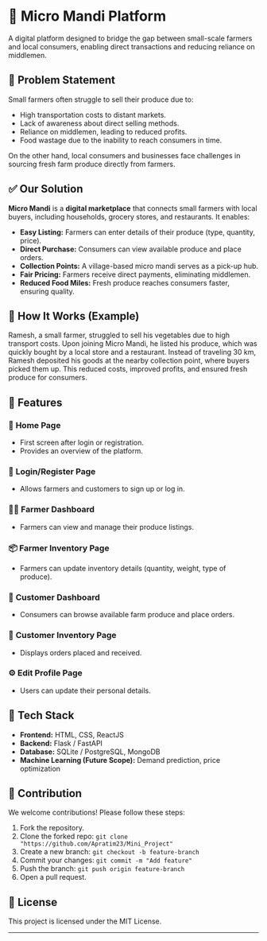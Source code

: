 # 🌱 Micro Mandi Platform

A digital platform designed to bridge the gap between small-scale farmers and local consumers, enabling direct transactions and reducing reliance on middlemen.

## 📌 Problem Statement

Small farmers often struggle to sell their produce due to:

- High transportation costs to distant markets.
- Lack of awareness about direct selling methods.
- Reliance on middlemen, leading to reduced profits.
- Food wastage due to the inability to reach consumers in time.

On the other hand, local consumers and businesses face challenges in sourcing fresh farm produce directly from farmers.

## ✅ Our Solution

**Micro Mandi** is a **digital marketplace** that connects small farmers with local buyers, including households, grocery stores, and restaurants. It enables:

- **Easy Listing:** Farmers can enter details of their produce (type, quantity, price).
- **Direct Purchase:** Consumers can view available produce and place orders.
- **Collection Points:** A village-based micro mandi serves as a pick-up hub.
- **Fair Pricing:** Farmers receive direct payments, eliminating middlemen.
- **Reduced Food Miles:** Fresh produce reaches consumers faster, ensuring quality.

## 📖 How It Works (Example)

Ramesh, a small farmer, struggled to sell his vegetables due to high transport costs. Upon joining Micro Mandi, he listed his produce, which was quickly bought by a local store and a restaurant. Instead of traveling 30 km, Ramesh deposited his goods at the nearby collection point, where buyers picked them up. This reduced costs, improved profits, and ensured fresh produce for consumers.

## 📌 Features

### 🏡 **Home Page**
- First screen after login or registration.
- Provides an overview of the platform.

### 🔐 **Login/Register Page**
- Allows farmers and customers to sign up or log in.

### 👨‍🌾 **Farmer Dashboard**
- Farmers can view and manage their produce listings.

### 📦 **Farmer Inventory Page**
- Farmers can update inventory details (quantity, weight, type of produce).

### 🛒 **Customer Dashboard**
- Consumers can browse available farm produce and place orders.

### 📑 **Customer Inventory Page**
- Displays orders placed and received.

### ⚙️ **Edit Profile Page**
- Users can update their personal details.

## 🚀 Tech Stack

- **Frontend:** HTML, CSS, ReactJS
- **Backend:** Flask / FastAPI
- **Database:** SQLite / PostgreSQL, MongoDB
- **Machine Learning (Future Scope):** Demand prediction, price optimization

## 🤝 Contribution

We welcome contributions! Please follow these steps:

1. Fork the repository.
2. Clone the forked repo: `git clone "https://github.com/Apratim23/Mini_Project"`
3. Create a new branch: `git checkout -b feature-branch`
4. Commit your changes: `git commit -m "Add feature"`
5. Push the branch: `git push origin feature-branch`
6. Open a pull request.

## 📝 License

This project is licensed under the MIT License.

---
